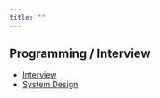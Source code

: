 ```yaml
---
title: ""
---
```


## Programming / Interview

- [Interview](/pkb/programming/interview/interview.html)
- [System Design](/pkb/programming/interview/system_design.html)

